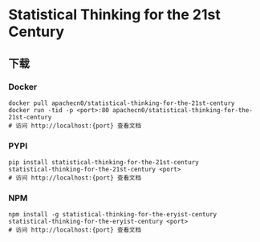 # Statistical Thinking for the 21st Century

## 下载

### Docker

```
docker pull apachecn0/statistical-thinking-for-the-21st-century
docker run -tid -p <port>:80 apachecn0/statistical-thinking-for-the-21st-century
# 访问 http://localhost:{port} 查看文档
```

### PYPI

```
pip install statistical-thinking-for-the-21st-century
statistical-thinking-for-the-21st-century <port>
# 访问 http://localhost:{port} 查看文档
```

### NPM

```
npm install -g statistical-thinking-for-the-eryist-century
statistical-thinking-for-the-eryist-century <port>
# 访问 http://localhost:{port} 查看文档
```